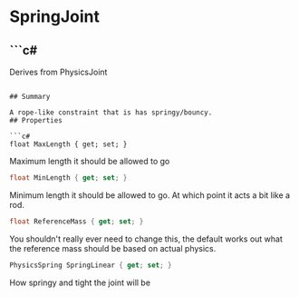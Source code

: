 # SpringJoint

## ```c#
Derives from PhysicsJoint
```

## Summary

A rope-like constraint that is has springy/bouncy.
## Properties

```c#
float MaxLength { get; set; } 
```
Maximum length it should be allowed to go
```c#
float MinLength { get; set; } 
```
Minimum length it should be allowed to go. At which point it acts a bit like a rod.
```c#
float ReferenceMass { get; set; } 
```
You shouldn't really ever need to change this, the default works out
what the reference mass should be based on actual physics.
```c#
PhysicsSpring SpringLinear { get; set; } 
```
How springy and tight the joint will be

